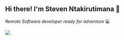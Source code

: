 <!--
**sntakirutimana72/sntakirutimana72** is a ✨ _special_ ✨ repository because its `README.md` (this file) appears on your GitHub profile.

Here are some ideas to get you started:

- 🔭 I’m currently working on ...
- 🌱 I’m currently learning ...
- 👯 I’m looking to collaborate on ...
- 🤔 I’m looking for help with ...
- 💬 Ask me about ...
- 📫 How to reach me: ...
- 😄 Pronouns: ...
- ⚡ Fun fact: ...
-->

## Hi there! I'm Steven Ntakirutimana 🤗

_Remote Software developer ready for adventure_ 💻

![](https://www.canva.com/design/DAFCppRTnOs/L6OmwxujTw7FvRlWsnehnQ/watch?utm_content=DAFCppRTnOs&utm_campaign=share_your_design&utm_medium=link&utm_source=shareyourdesignpanel)  ![]()
